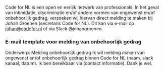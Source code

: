 Code for NL is een open en eerlijk netwerk van professionals. In het geval van intimidatie, discriminatie en/of andere vormen van ongewenst en/of onbehoorlijk gedrag, verzoeken wij hiervan direct melding te maken bij Johan Groenen (secretaris Code for NL). Dit kan via e-mail op johan@codefor.nl of via Slack @johangroenen.

### E-mail template voor melding van onbehoorlijk gedrag

Onderwerp: Melding onbehoorlijk gedrag
Ik wil melding maken van ongewenst en/of onbehoorlijk gedrag binnen Code for NL (naam, slack kanaal, datum).
Ik ben bereikbaar via (contact informatie).
Dank je wel.
